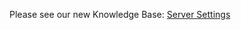 Please see our new Knowledge Base: [Server Settings](https://support.emby.media/support/solutions/articles/44001159322-server-settings)
